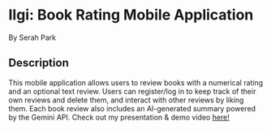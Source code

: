 # Ilgi: Book Rating Mobile Application
By Serah Park
## Description
This mobile application allows users to review books with a numerical rating and an optional text review. Users can register/log in to keep track of their own reviews and delete them, and interact with other reviews by liking them. Each book review also includes an AI-generated summary powered by the Gemini API.
Check out my presentation & demo video [here!](https://www.canva.com/design/DAGnTmxI9VI/-SibzaicHOa1gu3zYOS-xA/view?utm_content=DAGnTmxI9VI&utm_campaign=designshare&utm_medium=link2&utm_source=uniquelinks&utlId=h894b29ffd6)
